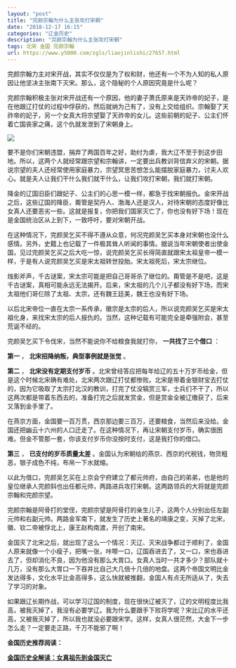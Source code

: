 ```yaml
---
layout: "post"
title: "完颜宗翰为什么主张攻打宋朝"
date: "2018-12-17 16:15"
categories: "辽金历史"
description: "完颜宗翰为什么主张攻打宋朝"
tags: 北宋 金国 完颜宗翰
url: https://www.y5000.com/zgls/liaojinlishi/27657.html
---
```






完颜宗翰力主对宋开战，其实不仅仅是为了权和财，他还有一个不为人知的私人原因让他坚决主张南下灭宋。那么，这个隐秘的个人原因究竟是什么呢？

完颜宗翰积极主张对宋开战还有一个原因，他的妻子萧氏原来是天祚帝的妃子，是在他跟辽打仗的过程中俘获的，然后就纳为己有了，没有上交给组织。宗翰娶了天祚帝的妃子，另一个女真大将宗望娶了天祚帝的女儿。这些前朝的妃子、公主们怀着亡国丧家之痛，这个仇就发泄到了宋朝身上。

![](https://img.y5000.com/uploads/allimg/180116/8-1P11609444Q42.jpg)

要不是你们宋朝违盟，捐弃了两国百年之好，助纣为虐，我大辽不至于到这步田地。所以，这两个人就经常跟宗望和宗翰讲，一定要出兵教训背信弃义的宋朝。据说宗望的夫人还经常使用家庭暴力，宗望冥思苦想怎么能摆脱家庭暴力，讨夫人欢心。就是夫人让我们干什么我们就干什么，让我们攻打宋朝，我们就打宋朝。

降金的辽国旧臣们跟妃子、公主们的心思一模一样，都急于找宋朝报仇。金宋开战之后，这些辽国的降臣，甭管是契丹人、渤海人还是汉人，对待宋朝的态度好像比女真人还要恶劣一些。这就是报复，你把我们国家灭亡了，你也没有好下场！现在是金国统治区从上到下，一致呼吁，要对宋朝开战。

在这种情况下，完颜吴乞买不得不遵从众意，何况完颜吴乞买本身对宋朝也没什么感情。另外，史籍上也记载了一件极其耸人听闻的事情。据说当年宋朝使者出使金国，见过完颜吴乞买之后大吃一惊，说完颜吴乞买长得简直就跟宋太祖皇帝一模一样，于是有人说完颜吴乞买是宋太祖转世投胎。宋太祖死后，宋太宗继位。

烛影斧声，千古谜案，宋太宗可能是把自己哥哥杀了继位的。甭管是不是吧，这是千古谜案，真相可能永远无法揭开。后来，宋太祖的几个儿子都没有好下场，而宋太祖他们哥仨除了太祖、太宗，还有魏王廷美，魏王也没有好下场。

以后北宋帝位一直在太宗一系传承，徽宗是太宗的后人，所以说完颜吴乞买是宋太祖化身，来找宋太宗的后人报仇的。当然，这种记载有可能完全是牵强附会，甚至荒诞不经的。

完颜吴乞买下令伐宋，当然不能说你不给粮食我就打你， **一共找了三个借口** ：

**第一** ， **北宋招降纳叛，典型事例就是张觉** 。

**第二** ， **北宋没有定期支付岁币**
。北宋曾经答应把每年给辽的五十万岁币给金，但是这个时候北宋确有难处，北宋两次跟辽打仗都惨败。北宋是带着金银财宝去打仗的，因为它吸取了太宗打北汉的教训，打完了仗没犒赏三军，士兵们不干了，所以这两次都是带着东西去的，准备打完之后就发赏金，但是赏金全被辽缴获了，后来又落到金手里了。

在燕京方面，金国要一百万贯，西京那边要三百万，还要粮食，当然后来没给。金国还把幽云十六州的人口迁走了。在这种情况下，再让宋朝支付岁币，确实很困难。但金不管那一套，你该支付岁币你没按时支付，这是我打你的借口。

**第三** ， **已支付的岁币质量太差** 。金国认为宋朝给的燕京、西京的代税钱，物货粗恶，银子成色不纯，布帛一下水就缩。

以此为借口，完颜吴乞买在上京会宁府建立了都元帅府，由自己的弟弟，也是他的皇位继承人完颜斜也出任都元帅，两路进兵攻打宋朝。这两路领兵的大将就是完颜宗翰和完颜宗望。

完颜宗翰是阿骨打的堂侄，完颜宗望是阿骨打的亲生儿子，这两个人分别出任左副元帅和右副元帅。两路金军南下，就发生了历史上著名的靖康之变，灭掉了北宋，徽、钦二帝被俘北上，康王赵构南渡，开创了南宋。

金国灭了北宋之后，就出现了这么一个情况：灭辽、灭宋战争都过于顺利了，金国人原来就像一个小瘦子，把嘴一张，咔嚓一口，辽国吞进去了，又一口，宋也吞进去了，但却消化不良，因为他没有那么大胃口。女真人当时一共才多少？部队就十几万，没有那么大胃口一下吞并比自己大几倍十几倍的地盘。这两个帝国文明比金发达得多，文化水平比金高得多，这么快就被推翻，金国人有点无所适从了，失去了学习的对象。

如果跟辽长期作战，可以学习辽国的制度，现在很快辽被灭了，辽的文明程度比我高，被我灭掉了，我没有必要学辽。我为什么要跟手下败将学呢？宋比辽的水平还高，又被我灭掉了，所以我也就没必要跟宋学。这样，女真人很茫然，大金下一步怎么走？一定要走正路，千万不能邪了啊！

**金国历史推荐阅读：**

**[金国历史全解读：女真祖先到金国灭亡](https://www.y5000.com/zgls/liaojinlishi/2018/0115/27654.html)**
